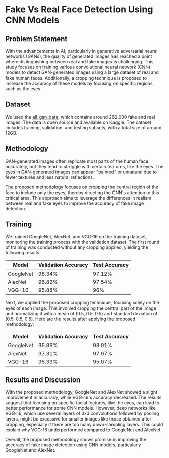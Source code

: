 # Fake Vs Real Face Detection Using CNN Models

## Problem Statement
With the advancements in AI, particularly in generative adversarial neural networks (GANs), the quality of generated images has reached a point where distinguishing between real and fake images is challenging. This study focuses on training various convolutional neural network (CNN) models to detect GAN-generated images using a large dataset of real and fake human faces. Additionally, a cropping technique is proposed to increase the accuracy of these models by focusing on specific regions, such as the eyes.

## Dataset
We used the [all_gan_data](https://www.kaggle.com/datasets/kapilsahu/all-gan-data), which contains around 262,000 fake and real images. The data is open source and available on Kaggle. The dataset includes training, validation, and testing subsets, with a total size of around 12GB.

## Methodology
GAN-generated images often replicate most parts of the human face accurately, but they tend to struggle with certain features, like the eyes. The eyes in GAN-generated images can appear "painted" or unnatural due to fewer textures and less natural reflections.

The proposed methodology focuses on cropping the central region of the face to include only the eyes, thereby directing the CNN's attention to this critical area. This approach aims to leverage the differences in realism between real and fake eyes to improve the accuracy of fake image detection.

## Training
We trained GoogleNet, AlexNet, and VGG-16 on the training dataset, monitoring the training process with the validation dataset. The first round of training was conducted without any cropping applied, yielding the following results:

| Model    | Validation Accuracy | Test Accuracy |
|----------|--------------------|---------------|
| GoogleNet | 96.34%              | 97.12%         |
| AlexNet   | 96.82%              | 97.54%         |
| VGG-16    | 95.88%              | 96%            |

Next, we applied the proposed cropping technique, focusing solely on the eyes of each image. This involved cropping the central part of the image and normalizing it with a mean of (0.5, 0.5, 0.5) and standard deviation of (0.5, 0.5, 0.5). Here are the results after applying the proposed methodology:

| Model    | Validation Accuracy | Test Accuracy |
|----------|--------------------|---------------|
| GoogleNet | 96.89%              | 98.01%         |
| AlexNet   | 97.31%              | 97.97%         |
| VGG-16    | 95.33%              | 95.07%         |

## Results and Discussion
With the proposed methodology, GoogleNet and AlexNet showed a slight improvement in accuracy, while VGG-16's accuracy decreased. The results suggest that focusing on specific facial features, like the eyes, can lead to better performance for some CNN models. However, deep networks like VGG-16, which use several layers of 3x3 convolutions followed by pooling layers, might be excessive for smaller images like those obtained after cropping, especially if there are too many down-sampling layers. This could explain why VGG-16 underperformed compared to GoogleNet and AlexNet.

Overall, the proposed methodology shows promise in improving the accuracy of fake image detection using CNN models, particularly GoogleNet and AlexNet.
